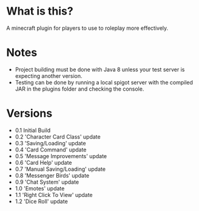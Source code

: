# What is this?
A minecraft plugin for players to use to roleplay more effectively.

# Notes
- Project building must be done with Java 8 unless your test server is expecting another version.
- Testing can be done by running a local spigot server with the compiled JAR in the plugins folder and checking the console.

# Versions
-  0.1 Initial Build
-  0.2 'Character Card Class' update
-  0.3 'Saving/Loading' update
-  0.4 'Card Command' update
-  0.5 'Message Improvements' update
-  0.6 'Card Help' update
-  0.7 'Manual Saving/Loading' update
-  0.8 'Messenger Birds' update
-  0.9 'Chat System' update
-  1.0 'Emotes' update
-  1.1 'Right Click To View' update
-  1.2 'Dice Roll' update